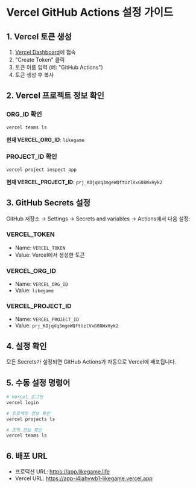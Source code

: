 # Vercel GitHub Actions 설정 가이드

## 1. Vercel 토큰 생성

1. [Vercel Dashboard](https://vercel.com/account/tokens)에 접속
2. "Create Token" 클릭
3. 토큰 이름 입력 (예: "GitHub Actions")
4. 토큰 생성 후 복사

## 2. Vercel 프로젝트 정보 확인

### ORG_ID 확인
```bash
vercel teams ls
```
**현재 VERCEL_ORG_ID**: `likegame`

### PROJECT_ID 확인
```bash
vercel project inspect app
```
**현재 VERCEL_PROJECT_ID**: `prj_KDjqVq3mgeWQftUzlVxG08WxHyk2`

## 3. GitHub Secrets 설정

GitHub 저장소 → Settings → Secrets and variables → Actions에서 다음 설정:

### VERCEL_TOKEN
- Name: `VERCEL_TOKEN`
- Value: Vercel에서 생성한 토큰

### VERCEL_ORG_ID
- Name: `VERCEL_ORG_ID`
- Value: `likegame`

### VERCEL_PROJECT_ID
- Name: `VERCEL_PROJECT_ID`
- Value: `prj_KDjqVq3mgeWQftUzlVxG08WxHyk2`

## 4. 설정 확인

모든 Secrets가 설정되면 GitHub Actions가 자동으로 Vercel에 배포됩니다.

## 5. 수동 설정 명령어

```bash
# Vercel 로그인
vercel login

# 프로젝트 정보 확인
vercel projects ls

# 조직 정보 확인
vercel teams ls
```

## 6. 배포 URL

- 프로덕션 URL: https://app.likegame.life
- Vercel URL: https://app-i4jahvwb1-likegame.vercel.app
